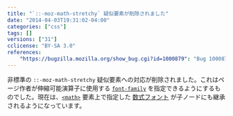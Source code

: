 ```yaml
---
title: "`::-moz-math-stretchy` 疑似要素が削除されました"
date: "2014-04-03T19:31:02-04:00"
categories: ["css"]
tags: []
versions: ["31"]
cclicense: "BY-SA 3.0"
references:
    "https://bugzilla.mozilla.org/show_bug.cgi?id=1000879": "Bug 1000879 – Remove the ::-moz-math-stretchy pseudo-element."
---
```

非標準の `::-moz-math-stretchy` 疑似要素への対応が削除されました。これはページ作者が伸縮可能演算子に使用する [`font-family`](https://developer.mozilla.org/ja/docs/Web/CSS/font-family) を指定できるようにするものでした。現在は、[`<math>`](https://developer.mozilla.org/ja/docs/Web/HTML/Element/math) 要素上で指定した [数式フォント](https://developer.mozilla.org/ja/docs/Mozilla/MathML_Project/Fonts) が子ノードにも継承されるようになっています。

